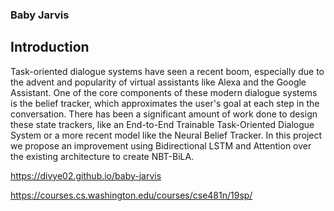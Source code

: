 ### Baby Jarvis

## Introduction
Task-oriented dialogue systems have seen a recent boom, especially due to the advent and popularity of virtual assistants like Alexa and the Google Assistant. One of the core components of these modern dialogue systems is the belief tracker, which approximates the user's goal at each step in the conversation. There has been a significant amount of work done to design these state trackers, like an End-to-End Trainable Task-Oriented Dialogue System or a more recent model like the Neural Belief Tracker. In this project we propose an improvement using Bidirectional LSTM and Attention over the existing architecture to create NBT-BiLA.

https://divye02.github.io/baby-jarvis

https://courses.cs.washington.edu/courses/cse481n/19sp/
